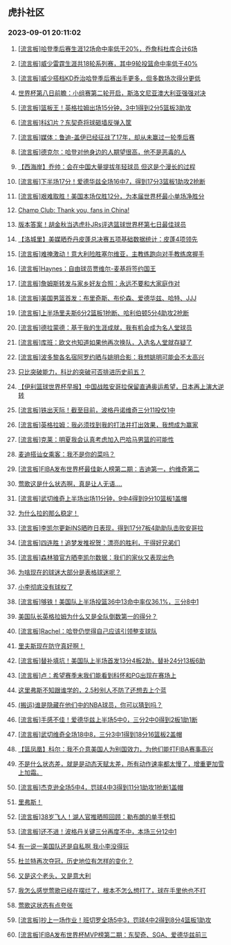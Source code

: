 ## 虎扑社区 
### 2023-09-01 20:11:02

1. [[流言板]哈登季后赛生涯12场命中率低于20%，乔詹科杜库合计6场](https://bbs.hupu.com/61935704.html)

2. [[流言板]威少雷霆生涯共18轮系列赛，其中9轮投篮命中率低于40%](https://bbs.hupu.com/61935291.html)

3. [[流言板]威少搭档KD乔治哈登季后赛出手更多，但多数场次得分更低](https://bbs.hupu.com/61935414.html)

4. [世界杯第八日前瞻：小组赛第二轮开启，斯洛文尼亚澳大利亚强强对决](https://bbs.hupu.com/61934537.html)

5. [[流言板]篮板王！英格拉姆出场15分钟，3中1得到2分5篮板3助攻](https://bbs.hupu.com/61940308.html)

6. [[流言板]科幻片？东契奇将球砸墙反弹入筐](https://bbs.hupu.com/61934287.html)

7. [[流言板]媒体：鲁迪-盖伊已经征战了17年，却从未赢过一轮季后赛](https://bbs.hupu.com/61936007.html)

8. [[流言板]德克尔：哈登对他身边的人期望很高，他不是恶毒的人](https://bbs.hupu.com/61939321.html)

9. [【西海岸】乔帅：会在中国大量提拔年轻球员 但这是个漫长的过程](https://bbs.hupu.com/61936501.html)

10. [[流言板]下半场17分！爱德华兹全场16中7，得到17分3篮板1助攻2抢断](https://bbs.hupu.com/61939887.html)

11. [[流言板]艰难取胜！美国本场仅胜12分，为本届世界杯最小单场净胜分](https://bbs.hupu.com/61939986.html)

12. [Champ Club: Thank you, fans in China!](https://bbs.hupu.com/61934884.html)

13. [版本答案！胡金秋当选虎扑JRs评选篮球世界杯第七日最佳球员](https://bbs.hupu.com/61932851.html)

14. [【洛城里】美媒晒乔丹皮蓬总决赛五项基础数据统计：皮蓬4项领先](https://bbs.hupu.com/61937071.html)

15. [[流言板]难掩激动！意大利险胜塞尔维亚，主教练跑向对手教练席握手](https://bbs.hupu.com/61939493.html)

16. [[流言板]Haynes：自由球员贾维尔-麦基将签约国王](https://bbs.hupu.com/61932511.html)

17. [[流言板]詹姆斯转发与家乡好友合照：永远不要和大家庭作对](https://bbs.hupu.com/61932730.html)

18. [[流言板]美国男篮首发：布里奇斯、布伦森、爱德华兹、哈特、JJJ](https://bbs.hupu.com/61938373.html)

19. [[流言板]上半场里夫斯6分2篮板1抢断、哈利伯顿5分4助攻2抢断](https://bbs.hupu.com/61939012.html)

20. [[流言板]德拉蒙德：基于我的生涯成就，我有机会成为名人堂球员](https://bbs.hupu.com/61936371.html)

21. [[流言板]库班：欧文也知道如果他再次换队，入选名人堂就存疑了](https://bbs.hupu.com/61936821.html)

22. [[流言板]波多黎各名宿阿罗约晒与姚明合影：我想姚明可能会不太高兴](https://bbs.hupu.com/61932383.html)

23. [只比突破能力，科比的突破可否排进历史前五？](https://bbs.hupu.com/61939470.html)

24. [【伊利篮球世界杯早报】中国战胜安哥拉保留直通奥运希望，日本再上演大逆转](https://bbs.hupu.com/61929577.html)

25. [[流言板]铁出天际！截至目前，波格丹诺维奇三分11投仅1中](https://bbs.hupu.com/61939227.html)

26. [[流言板]英格拉姆：我必须找到我的打法并打出效果，我想成为赢家](https://bbs.hupu.com/61940390.html)

27. [[流言板]克莱：明夏我会认真考虑加入巴哈马男篮的可能性](https://bbs.hupu.com/61934273.html)

28. [麦迪搭讪女乘客：我不是你的菜吗？](https://bbs.hupu.com/61932362.html)

29. [[流言板]FIBA发布世界杯最佳新人榜第二期：吉迪第一，约维奇第二](https://bbs.hupu.com/61935463.html)

30. [莺歌这是什么状态啊，真是让人无语....](https://bbs.hupu.com/61938721.html)

31. [[流言板]武切维奇上半场出场11分钟，9中4得到9分10篮板1盖帽](https://bbs.hupu.com/61938990.html)

32. [为什么拉的那么稳定！](https://bbs.hupu.com/61939438.html)

33. [[流言板]李凯尔更新INS晒昨日表现，得到17分7板4助助队击败安哥拉](https://bbs.hupu.com/61934904.html)

34. [[流言板]四连胜！追梦发推祝贺：漂亮的胜利，干得好兄弟们](https://bbs.hupu.com/61940045.html)

35. [[流言板]森林狼官方晒李凯尔数据：我们的家伙又表现出色](https://bbs.hupu.com/61933291.html)

36. [为啥现在的球迷大部分是表格球迷呢？](https://bbs.hupu.com/61938348.html)

37. [小李彻底没有球权了](https://bbs.hupu.com/61938767.html)

38. [[流言板]够铁！美国队上半场投篮36中13命中率仅36.1%，三分8中1](https://bbs.hupu.com/61939067.html)

39. [美国队长英格拉姆为什么又是全队倒数第一的得分？](https://bbs.hupu.com/61939877.html)

40. [[流言板]Rachel：哈登仍觉得自己应该引领整支球队](https://bbs.hupu.com/61933658.html)

41. [里夫斯现在防守真好啊！](https://bbs.hupu.com/61939829.html)

42. [[流言板]替补填坑！美国队上半场首发13分4板2助，替补24分13板6助](https://bbs.hupu.com/61939095.html)

43. [[流言板]卢：希望赛季末我们能看到科怀和PG出现在赛场上](https://bbs.hupu.com/61933771.html)

44. [这里弗斯不知跟谁学的，2.5秒别人不防了还想去上个蓝](https://bbs.hupu.com/61939882.html)

45. [(搬运)谁是隐藏在他们中的NBA球员，你可以猜到吗？](https://bbs.hupu.com/61934030.html)

46. [[流言板]手感不佳！爱德华兹上半场5中0，三分2中0得到2板1助1断](https://bbs.hupu.com/61939159.html)

47. [[流言板]武切维奇全场18中8，三分3中1得到18分16篮板2盖帽](https://bbs.hupu.com/61939903.html)

48. [【篮凤凰】科尔：我不介意美国人为别国效力，为他们能打FIBA赛事高兴](https://bbs.hupu.com/61937897.html)

49. [不是什么状态差，就是是动态天赋太差，所有动作速率都太慢了，增重更加雪上加霜。](https://bbs.hupu.com/61940012.html)

50. [[流言板]杰克逊全场5中4，罚球4中3得到11分1助攻1抢断1盖帽](https://bbs.hupu.com/61940147.html)

51. [里弗斯！](https://bbs.hupu.com/61939885.html)

52. [[流言板]38岁飞人！湖人官推晒照回顾：勒布朗的单手劈扣](https://bbs.hupu.com/61932188.html)

53. [[流言板]还不进！波格丹关键三分再度不中，本场三分12中1](https://bbs.hupu.com/61939322.html)

54. [有一说一美国队还是自私啊 我小李没得玩](https://bbs.hupu.com/61939502.html)

55. [杜兰特再次夺冠，历史地位有怎样的变化？](https://bbs.hupu.com/61938613.html)

56. [又是这个老头，又是意大利](https://bbs.hupu.com/61939492.html)

57. [我怎么感觉莺歌已经在摆烂了，根本不怎么想打了，球在手里他也不打](https://bbs.hupu.com/61939862.html)

58. [莺歌这状态有点夸张](https://bbs.hupu.com/61939594.html)

59. [[流言板]抄上一场作业！班切罗全场5中3，罚球4中2得到8分4篮板1助攻](https://bbs.hupu.com/61940253.html)

60. [[流言板]FIBA发布世界杯MVP榜第二期：东契奇、SGA、爱德华兹前三](https://bbs.hupu.com/61935142.html)


